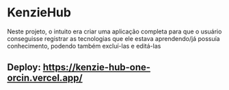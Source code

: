 # KenzieHub
Neste projeto, o intuito era criar uma aplicação completa para que o usuário conseguisse registrar as tecnologias que ele estava aprendendo/já possuía conhecimento, podendo também excluí-las e editá-las
## Deploy: https://kenzie-hub-one-orcin.vercel.app/
